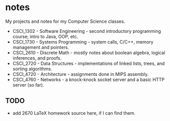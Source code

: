 # notes 

My projects and notes for my Computer Science classes.

* CSCI_1302 - Software Engineering - second introductory programming course; intro to Java, OOP, etc.
* CSCI_1730 - Systems Programming - system calls, C/C++, memory management and pointers.
* CSCI_2610 - Discrete Math - mostly notes about boolean algebra, logical inferences, and proofs.
* CSCI_2720 - Data Structures - implementations of linked lists, trees, and sorting algorithms.
* CSCI_4720 - Architecture - assignments done in MIPS assembly.
* CSCI_4760 - Networks - a knock-knock socket server and a basic HTTP server (so far).

## TODO

* add 2670 LaTeX homework source here, if I can find them.
